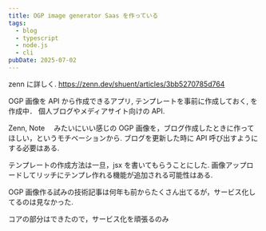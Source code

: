 ```yaml
---
title: OGP image generator Saas を作っている
tags:
  - blog
  - typescript
  - node.js
  - cli
pubDate: 2025-07-02
---
```


zenn に詳しく.
https://zenn.dev/shuent/articles/3bb5270785d764

OGP 画像を API から作成できるアプリ, テンプレートを事前に作成しておく, を作成中．
個人ブログやメディアサイト向けの API.

Zenn, Note 　みたいにいい感じの OGP 画像を，ブログ作成したときに作ってほしい，というモチベーションから.
ブログを更新した時に API 呼び出すようにする必要はある.

テンプレートの作成方法は一旦，jsx を書いてもらうことにした. 画像アップロードしてリッチにテンプレ作れる機能が追加される可能性はある.

OGP 画像作る試みの技術記事は何年も前からたくさん出てるが，サービス化してるのは見なかった.

コアの部分はできたので，サービス化を頑張るのみ
